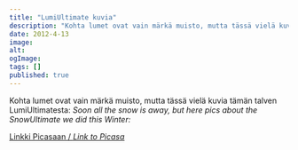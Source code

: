 ```yaml
---
title: "LumiUltimate kuvia"
description: "Kohta lumet ovat vain märkä muisto, mutta tässä vielä kuvia tämän talven LumiUltimatesta: Soon all the snow is away, but here pics about the SnowUltimate we did this Winter: Linkki Picasaan / Link to Picasa"
date: 2012-4-13
image:
alt:
ogImage:
tags: []
published: true
---
```

Kohta lumet ovat vain märkä muisto, mutta tässä vielä kuvia tämän talven LumiUltimatesta:
_Soon all the snow is away, but here pics about the SnowUltimate we did this Winter:_

[Linkki Picasaan / _Link to Picasa_](https://picasaweb.google.com/sleepwalkers.jyli)
